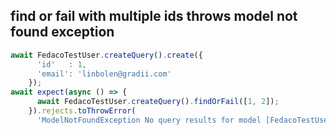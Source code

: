 ## find or fail with multiple ids throws model not found exception

```typescript
await FedacoTestUser.createQuery().create({
      'id'   : 1,
      'email': 'linbolen@gradii.com'
    });
await expect(async () => {
      await FedacoTestUser.createQuery().findOrFail([1, 2]);
    }).rejects.toThrowError(
      'ModelNotFoundException No query results for model [FedacoTestUser] [1,2]');
```